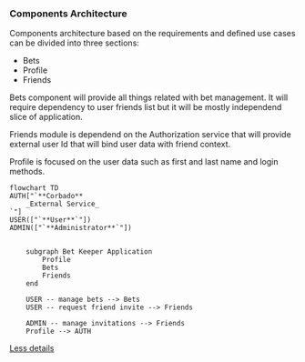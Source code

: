### Components Architecture

Components architecture based on the requirements and defined use cases can be divided into three sections:
- Bets
- Profile
- Friends

Bets component will provide all things related with bet management. It will require dependency to user friends list but it will be mostly independend slice of application.

Friends module is dependend on the Authorization service that will provide external user Id that will bind user data with friend context. 

Profile is focused on the user data such as first and last name and login methods.


```mermaid
flowchart TD
AUTH["`**Corbado**
    _External Service_
`"]
USER(["`**User**`"])
ADMIN(["`**Administrator**`"])

    
    subgraph Bet Keeper Application
        Profile
        Bets
        Friends
    end

    USER -- manage bets --> Bets
    USER -- request friend invite --> Friends

    ADMIN -- manage invitations --> Friends
    Profile --> AUTH
```

[Less details](./02-containers.md)